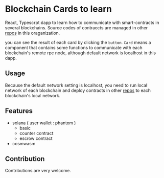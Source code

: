 # Blockchain Cards to learn
React, Typescrpt dapp to learn how to communicate with smart-contracts in several blockchains. Source codes of contraccts are managed in other [repos](https://github.com/orgs/Whatever-Blockchain/repositories) in this oraganization.

you can see the result of each card by clicking the `button`.
`Card` means a component that contains some functions to communicate with each blockchain's remote rpc node, although default network is localhost in this dapp.

## Usage
Because the default network setting is localhost, you need to run local network of each blockchain and
deploy contracts in other [repos](https://github.com/orgs/Whatever-Blockchain/repositories) to each blockchain's local network.

## Features
  - solana ( user wallet : phantom )
    - basic
    - counter contract
    - escrow contract
  - cosmwasm
 
## Contribution
Contributions are very welcome.
